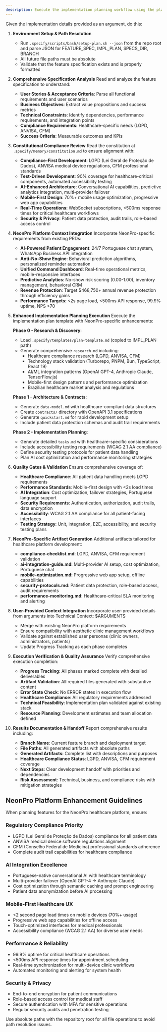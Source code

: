 ```yaml
---
description: Execute the implementation planning workflow using the plan template to generate design artifacts for NeonPro platform features.
---
```


Given the implementation details provided as an argument, do this:

1. **Environment Setup & Path Resolution**
   - Run `.specify/scripts/bash/setup-plan.sh --json` from the repo root and parse JSON for FEATURE_SPEC, IMPL_PLAN, SPECS_DIR, BRANCH
   - All future file paths must be absolute
   - Validate that the feature specification exists and is properly formatted

2. **Comprehensive Specification Analysis**
   Read and analyze the feature specification to understand:
   - **User Stories & Acceptance Criteria**: Parse all functional requirements and user scenarios
   - **Business Objectives**: Extract value propositions and success metrics 
   - **Technical Constraints**: Identify dependencies, performance requirements, and integration points
   - **Compliance Requirements**: Healthcare-specific needs (LGPD, ANVISA, CFM)
   - **Success Criteria**: Measurable outcomes and KPIs

3. **Constitutional Compliance Review**
   Read the constitution at `.specify/memory/constitution.md` to ensure alignment with:
   - **Compliance-First Development**: LGPD (Lei Geral de Proteção de Dados), ANVISA medical device regulations, CFM professional standards
   - **Test-Driven Development**: 90% coverage for healthcare-critical components, automated accessibility testing
   - **AI-Enhanced Architecture**: Conversational AI capabilities, predictive analytics integration, multi-provider failover
   - **Mobile-First Design**: 70%+ mobile usage optimization, progressive web app capabilities
   - **Real-Time Operations**: WebSocket subscriptions, <500ms response times for critical healthcare workflows
   - **Security & Privacy**: Patient data protection, audit trails, role-based access control

4. **NeonPro Platform Context Integration**
   Incorporate NeonPro-specific requirements from existing PRDs:
   - **AI-Powered Patient Engagement**: 24/7 Portuguese chat system, WhatsApp Business API integration
   - **Anti-No-Show Engine**: Behavioral prediction algorithms, personalized reminder automation
   - **Unified Command Dashboard**: Real-time operational metrics, mobile-responsive interfaces
   - **Predictive Analytics**: No-show risk scoring (0.00-1.00), inventory management, behavioral CRM
   - **Revenue Protection**: Target $468,750+ annual revenue protection through efficiency gains
   - **Performance Targets**: <2s page load, <500ms API response, 99.9% uptime, NPS >70

5. **Enhanced Implementation Planning Execution**
   Execute the implementation plan template with NeonPro-specific enhancements:
   
   **Phase 0 - Research & Discovery**:
   - Load `.specify/templates/plan-template.md` (copied to IMPL_PLAN path)
   - Generate comprehensive `research.md` including:
     * Healthcare compliance research (LGPD, ANVISA, CFM)
     * Technology stack validation (Turborepo, PNPM, Bun, TypeScript, React 19)
     * AI/ML integration patterns (OpenAI GPT-4, Anthropic Claude, TensorFlow.js)
     * Mobile-first design patterns and performance optimization
     * Brazilian healthcare market analysis and regulations
   
   **Phase 1 - Architecture & Contracts**:
   - Generate `data-model.md` with healthcare-compliant data structures
   - Create `contracts/` directory with OpenAPI 3.1 specifications
   - Generate `quickstart.md` for rapid development setup
   - Include patient data protection schemas and audit trail requirements
   
   **Phase 2 - Implementation Planning**:
   - Generate detailed `tasks.md` with healthcare-specific considerations
   - Include accessibility testing requirements (WCAG 2.1 AA compliance)
   - Define security testing protocols for patient data handling
   - Plan AI cost optimization and performance monitoring strategies

6. **Quality Gates & Validation**
   Ensure comprehensive coverage of:
   - **Healthcare Compliance**: All patient data handling meets LGPD requirements
   - **Performance Standards**: Mobile-first design with <2s load times
   - **AI Integration**: Cost optimization, failover strategies, Portuguese language support
   - **Security Requirements**: Authentication, authorization, audit trails, data encryption
   - **Accessibility**: WCAG 2.1 AA compliance for all patient-facing interfaces
   - **Testing Strategy**: Unit, integration, E2E, accessibility, and security testing plans

7. **NeonPro-Specific Artifact Generation**
   Additional artifacts tailored for healthcare platform development:
   - **compliance-checklist.md**: LGPD, ANVISA, CFM requirement validation
   - **ai-integration-guide.md**: Multi-provider AI setup, cost optimization, Portuguese chat
   - **mobile-optimization.md**: Progressive web app setup, offline capabilities
   - **security-protocols.md**: Patient data protection, role-based access, audit requirements
   - **performance-monitoring.md**: Healthcare-critical SLA monitoring and alerting

8. **User-Provided Context Integration**
   Incorporate user-provided details from arguments into Technical Context: $ARGUMENTS
   - Merge with existing NeonPro platform requirements
   - Ensure compatibility with aesthetic clinic management workflows
   - Validate against established user personas (clinic owners, administrators, patients)
   - Update Progress Tracking as each phase completes

9. **Execution Verification & Quality Assurance**
   Verify comprehensive execution completion:
   - **Progress Tracking**: All phases marked complete with detailed deliverables
   - **Artifact Validation**: All required files generated with substantive content
   - **Error State Check**: No ERROR states in execution flow
   - **Healthcare Compliance**: All regulatory requirements addressed
   - **Technical Feasibility**: Implementation plan validated against existing stack
   - **Resource Planning**: Development estimates and team allocation defined

10. **Results Documentation & Handoff**
    Report comprehensive results including:
    - **Branch Name**: Current feature branch and deployment target
    - **File Paths**: All generated artifacts with absolute paths
    - **Generated Artifacts**: Complete list with descriptions and purposes
    - **Healthcare Compliance Status**: LGPD, ANVISA, CFM requirement coverage
    - **Next Steps**: Clear development handoff with priorities and dependencies
    - **Risk Assessment**: Technical, business, and compliance risks with mitigation strategies

## NeonPro Platform Enhancement Guidelines

When planning features for the NeonPro healthcare platform, ensure:

### **Regulatory Compliance Priority**
- LGPD (Lei Geral de Proteção de Dados) compliance for all patient data
- ANVISA medical device software regulations alignment
- CFM (Conselho Federal de Medicina) professional standards adherence
- Complete audit trail capabilities for healthcare compliance

### **AI Integration Excellence**
- Portuguese-native conversational AI with healthcare terminology
- Multi-provider failover (OpenAI GPT-4 → Anthropic Claude)
- Cost optimization through semantic caching and prompt engineering
- Patient data anonymization before AI processing

### **Mobile-First Healthcare UX**
- <2 second page load times on mobile devices (70%+ usage)
- Progressive web app capabilities for offline access
- Touch-optimized interfaces for medical professionals
- Accessibility compliance (WCAG 2.1 AA) for diverse user needs

### **Performance & Reliability**
- 99.9% uptime for critical healthcare operations
- <500ms API response times for appointment scheduling
- Real-time synchronization for multi-device clinic workflows
- Automated monitoring and alerting for system health

### **Security & Privacy**
- End-to-end encryption for patient communications
- Role-based access control for medical staff
- Secure authentication with MFA for sensitive operations
- Regular security audits and penetration testing

Use absolute paths with the repository root for all file operations to avoid path resolution issues.